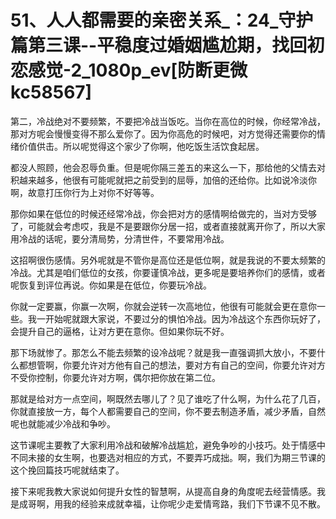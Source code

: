 # 51、人人都需要的亲密关系_：24_守护篇第三课--平稳度过婚姻尴尬期，找回初恋感觉-2_1080p_ev[防断更微kc58567]

第二，冷战绝对不要频繁，不要把冷战当饭吃。当你在高位的时候，你经常冷战，那对方呢会慢慢变得不那么爱你了。因为你高危的时候吧，对方觉得还需要你的情绪价值供击。所以呢觉得这个家少了你啊，他吃饭生活饮食起居。

都没人照顾，他会忍辱负重。但是呢你隔三差五的来这么一下，那给他的父情去对积越来越多，他很有可能呢就把之前受到的屈辱，加倍的还给你。比如说冷淡你啊，故意打压你行为上对你不好等等。

那你如果在低位的时候还经常冷战，你会把对方的感情啊给做完的，当对方受够了，可能就会考虑哎，我是不是要跟你分居一招，或者直接就离开你了，所以大家用冷战的话呢，要分清局势，分清世件，不要常用冷战。

这招啊很伤感情。另外呢就是不管你是高位还是低位啊，就是我说的不要太频繁的冷战。尤其是咱们低位的女孩，你要谨慎冷战，更多呢是要培养你们的感情，或者呢恢复到评位再说。你如果是在低位，你要玩冷战。

你就一定要赢，你赢一次啊，你就会逆转一次高地位，他很有可能就会更在意你一些。我一开始呢就跟大家说，不要过分的惧怕冷战。因为冷战这个东西你玩好了，会提升自己的逼格，让对方更在意你。但如果你玩不好。

那下场就惨了。那怎么不能去频繁的设冷战呢？就是我一直强调抓大放小，不要什么都想管啊，你要允许对方他有自己的想法，要对方有自己的空间，你要允许对方不受你控制，你要允许对方啊，偶尔把你放在第二位。

那就是给对方一点空间，啊既然去哪儿了？见了谁吃了什么啊，为什么花了几百，你就直接放一方，每个人都需要自己的空间，你不要去制造矛盾，减少矛盾，自然呢也就能减少冷战和争吵。

这节课呢主要教了大家利用冷战和破解冷战尴尬，避免争吵的小技巧。处于情感中不同未接的女生啊，也要选对相应的方式，不要弄巧成拙。啊，我们为期三节课的这个挽回篇技巧呢就结束了。

接下来呢我教大家说如何提升女性的智慧啊，从提高自身的角度呢去经营情感。我是成哥啊，用我的经验来成就幸福，让你呢少走爱情弯路，我们下节课不见不散。

